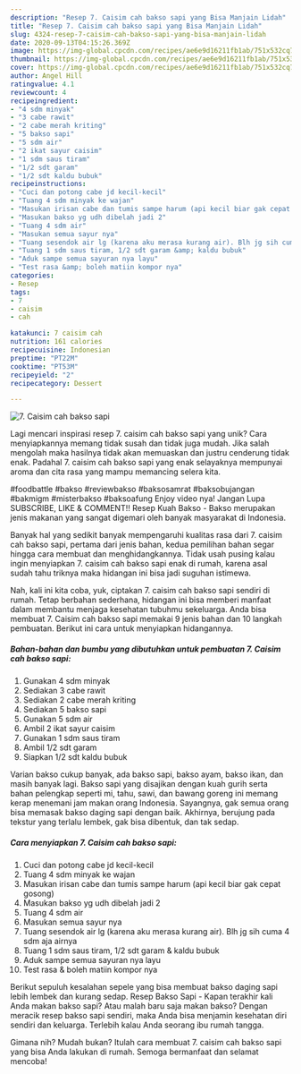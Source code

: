 ```yaml
---
description: "Resep 7. Caisim cah bakso sapi yang Bisa Manjain Lidah"
title: "Resep 7. Caisim cah bakso sapi yang Bisa Manjain Lidah"
slug: 4324-resep-7-caisim-cah-bakso-sapi-yang-bisa-manjain-lidah
date: 2020-09-13T04:15:26.369Z
image: https://img-global.cpcdn.com/recipes/ae6e9d16211fb1ab/751x532cq70/7-caisim-cah-bakso-sapi-foto-resep-utama.jpg
thumbnail: https://img-global.cpcdn.com/recipes/ae6e9d16211fb1ab/751x532cq70/7-caisim-cah-bakso-sapi-foto-resep-utama.jpg
cover: https://img-global.cpcdn.com/recipes/ae6e9d16211fb1ab/751x532cq70/7-caisim-cah-bakso-sapi-foto-resep-utama.jpg
author: Angel Hill
ratingvalue: 4.1
reviewcount: 4
recipeingredient:
- "4 sdm minyak"
- "3 cabe rawit"
- "2 cabe merah kriting"
- "5 bakso sapi"
- "5 sdm air"
- "2 ikat sayur caisim"
- "1 sdm saus tiram"
- "1/2 sdt garam"
- "1/2 sdt kaldu bubuk"
recipeinstructions:
- "Cuci dan potong cabe jd kecil-kecil"
- "Tuang 4 sdm minyak ke wajan"
- "Masukan irisan cabe dan tumis sampe harum (api kecil biar gak cepat gosong)"
- "Masukan bakso yg udh dibelah jadi 2"
- "Tuang 4 sdm air"
- "Masukan semua sayur nya"
- "Tuang sesendok air lg (karena aku merasa kurang air). Blh jg sih cuma 4 sdm aja airnya"
- "Tuang 1 sdm saus tiram, 1/2 sdt garam &amp; kaldu bubuk"
- "Aduk sampe semua sayuran nya layu"
- "Test rasa &amp; boleh matiin kompor nya"
categories:
- Resep
tags:
- 7
- caisim
- cah

katakunci: 7 caisim cah 
nutrition: 161 calories
recipecuisine: Indonesian
preptime: "PT22M"
cooktime: "PT53M"
recipeyield: "2"
recipecategory: Dessert

---
```



![7. Caisim cah bakso sapi](https://img-global.cpcdn.com/recipes/ae6e9d16211fb1ab/751x532cq70/7-caisim-cah-bakso-sapi-foto-resep-utama.jpg)

Lagi mencari inspirasi resep 7. caisim cah bakso sapi yang unik? Cara menyiapkannya memang tidak susah dan tidak juga mudah. Jika salah mengolah maka hasilnya tidak akan memuaskan dan justru cenderung tidak enak. Padahal 7. caisim cah bakso sapi yang enak selayaknya mempunyai aroma dan cita rasa yang mampu memancing selera kita.

#foodbattle #bakso #reviewbakso #baksosamrat #baksobujangan #bakmigm #misterbakso #baksoafung Enjoy video nya! Jangan Lupa SUBSCRIBE, LIKE &amp; COMMENT!! Resep Kuah Bakso - Bakso merupakan jenis makanan yang sangat digemari oleh banyak masyarakat di Indonesia.

Banyak hal yang sedikit banyak mempengaruhi kualitas rasa dari 7. caisim cah bakso sapi, pertama dari jenis bahan, kedua pemilihan bahan segar hingga cara membuat dan menghidangkannya. Tidak usah pusing kalau ingin menyiapkan 7. caisim cah bakso sapi enak di rumah, karena asal sudah tahu triknya maka hidangan ini bisa jadi suguhan istimewa.


Nah, kali ini kita coba, yuk, ciptakan 7. caisim cah bakso sapi sendiri di rumah. Tetap berbahan sederhana, hidangan ini bisa memberi manfaat dalam membantu menjaga kesehatan tubuhmu sekeluarga. Anda bisa membuat 7. Caisim cah bakso sapi memakai 9 jenis bahan dan 10 langkah pembuatan. Berikut ini cara untuk menyiapkan hidangannya.

<!--inarticleads1-->

##### Bahan-bahan dan bumbu yang dibutuhkan untuk pembuatan 7. Caisim cah bakso sapi:

1. Gunakan 4 sdm minyak
1. Sediakan 3 cabe rawit
1. Sediakan 2 cabe merah kriting
1. Sediakan 5 bakso sapi
1. Gunakan 5 sdm air
1. Ambil 2 ikat sayur caisim
1. Gunakan 1 sdm saus tiram
1. Ambil 1/2 sdt garam
1. Siapkan 1/2 sdt kaldu bubuk


Varian bakso cukup banyak, ada bakso sapi, bakso ayam, bakso ikan, dan masih banyak lagi. Bakso sapi yang disajikan dengan kuah gurih serta bahan pelengkap seperti mi, tahu, sawi, dan bawang goreng ini memang kerap menemani jam makan orang Indonesia. Sayangnya, gak semua orang bisa memasak bakso daging sapi dengan baik. Akhirnya, berujung pada tekstur yang terlalu lembek, gak bisa dibentuk, dan tak sedap. 

<!--inarticleads2-->

##### Cara menyiapkan 7. Caisim cah bakso sapi:

1. Cuci dan potong cabe jd kecil-kecil
1. Tuang 4 sdm minyak ke wajan
1. Masukan irisan cabe dan tumis sampe harum (api kecil biar gak cepat gosong)
1. Masukan bakso yg udh dibelah jadi 2
1. Tuang 4 sdm air
1. Masukan semua sayur nya
1. Tuang sesendok air lg (karena aku merasa kurang air). Blh jg sih cuma 4 sdm aja airnya
1. Tuang 1 sdm saus tiram, 1/2 sdt garam &amp; kaldu bubuk
1. Aduk sampe semua sayuran nya layu
1. Test rasa &amp; boleh matiin kompor nya


Berikut sepuluh kesalahan sepele yang bisa membuat bakso daging sapi lebih lembek dan kurang sedap. Resep Bakso Sapi - Kapan terakhir kali Anda makan bakso sapi? Atau malah baru saja makan bakso? Dengan meracik resep bakso sapi sendiri, maka Anda bisa menjamin kesehatan diri sendiri dan keluarga. Terlebih kalau Anda seorang ibu rumah tangga. 

Gimana nih? Mudah bukan? Itulah cara membuat 7. caisim cah bakso sapi yang bisa Anda lakukan di rumah. Semoga bermanfaat dan selamat mencoba!
